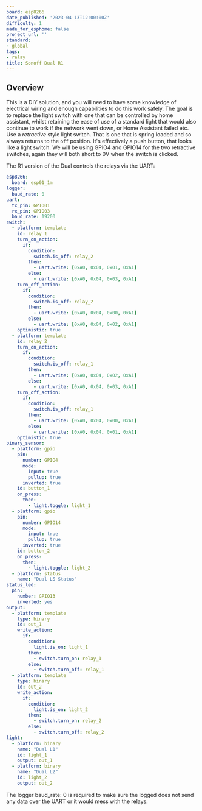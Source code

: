 ```yaml
---
board: esp8266
date_published: '2023-04-13T12:00:00Z'
difficulty: 1
made_for_esphome: false
project_url: ''
standard:
- global
tags:
- relay
title: Sonoff Dual R1
---
```


## Overview

This is a DIY solution, and you will need to have some knowledge of
electrical wiring and enough capabilities to do this work safely.
The goal is to replace the light switch with one that
can be controlled by home assistant, whilst retaining the ease of use of
a standard light that would also continue to work if the network went
down, or Home Assistant failed etc.
Use a _retractive_ style light switch. That is one that is spring
loaded and so always returns to the ``off`` position. It's effectively
a push button, that looks like a light switch.
We will be using GPIO4 and GPIO14 for the two retractive switches,
again they will both short to 0V when the switch is clicked.

The R1 version of the Dual controls the relays via the UART:
```yaml
esp8266:
  board: esp01_1m
logger:
  baud_rate: 0
uart:
  tx_pin: GPIO01
  rx_pin: GPIO03
  baud_rate: 19200
switch:
  - platform: template
    id: relay_1
    turn_on_action:
      if:
        condition:
          switch.is_off: relay_2
        then:
          - uart.write: [0xA0, 0x04, 0x01, 0xA1]
        else:
          - uart.write: [0xA0, 0x04, 0x03, 0xA1]
    turn_off_action:
      if:
        condition:
          switch.is_off: relay_2
        then:
          - uart.write: [0xA0, 0x04, 0x00, 0xA1]
        else:
          - uart.write: [0xA0, 0x04, 0x02, 0xA1]
    optimistic: true
  - platform: template
    id: relay_2
    turn_on_action:
      if:
        condition:
          switch.is_off: relay_1
        then:
          - uart.write: [0xA0, 0x04, 0x02, 0xA1]
        else:
          - uart.write: [0xA0, 0x04, 0x03, 0xA1]
    turn_off_action:
      if:
        condition:
          switch.is_off: relay_1
        then:
          - uart.write: [0xA0, 0x04, 0x00, 0xA1]
        else:
          - uart.write: [0xA0, 0x04, 0x01, 0xA1]
    optimistic: true
binary_sensor:
  - platform: gpio
    pin:
      number: GPIO4
      mode:
        input: true
        pullup: true
      inverted: true
    id: button_1
    on_press:
      then:
        - light.toggle: light_1
  - platform: gpio
    pin:
      number: GPIO14
      mode:
        input: true
        pullup: true
      inverted: true
    id: button_2
    on_press:
      then:
        - light.toggle: light_2
  - platform: status
    name: "Dual LS Status"
status_led:
  pin:
    number: GPIO13
    inverted: yes
output:
  - platform: template
    type: binary
    id: out_1
    write_action:
      if:
        condition:
          light.is_on: light_1
        then:
          - switch.turn_on: relay_1
        else:
          - switch.turn_off: relay_1
  - platform: template
    type: binary
    id: out_2
    write_action:
      if:
        condition:
          light.is_on: light_2
        then:
          - switch.turn_on: relay_2
        else:
          - switch.turn_off: relay_2
light:
  - platform: binary
    name: "Dual L1"
    id: light_1
    output: out_1
  - platform: binary
    name: "Dual L2"
    id: light_2
    output: out_2
```
The logger baud_rate: 0 is required to make sure the logged does not
send any data over the UART or it would mess with the relays.